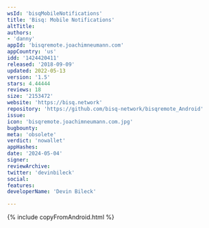 ```yaml
---
wsId: 'bisqMobileNotifications'
title: 'Bisq: Mobile Notifications'
altTitle: 
authors:
- 'danny'
appId: 'bisqremote.joachimneumann.com'
appCountry: 'us'
idd: '1424420411'
released: '2018-09-09'
updated: 2022-05-13
version: '1.5'
stars: 4.44444
reviews: 18
size: '2153472'
website: 'https://bisq.network'
repository: 'https://github.com/bisq-network/bisqremote_Android'
issue: 
icon: 'bisqremote.joachimneumann.com.jpg'
bugbounty: 
meta: 'obsolete'
verdict: 'nowallet'
appHashes: 
date: '2024-05-04'
signer: 
reviewArchive: 
twitter: 'devinbileck'
social: 
features: 
developerName: 'Devin Bileck'

---
```


{% include copyFromAndroid.html %}

